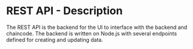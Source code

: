 # REST API - Description

The REST API is the backend for the UI to interface with the backend and chaincode. The backend is written on Node.js with several endpoints defined for creating and updating data.